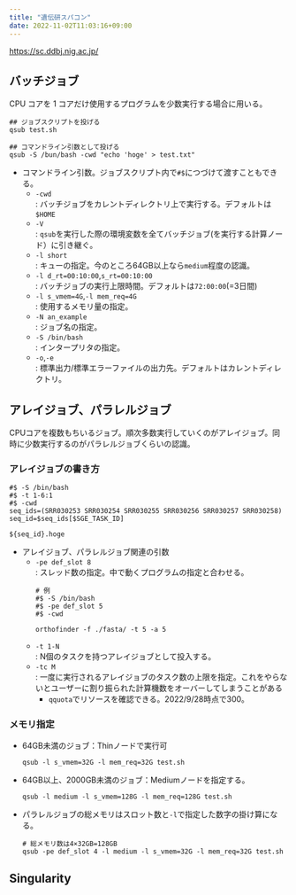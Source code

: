 ```yaml
---
title: "遺伝研スパコン"
date: 2022-11-02T11:03:16+09:00
---
```


https://sc.ddbj.nig.ac.jp/

## バッチジョブ
CPU コアを 1 コアだけ使用するプログラムを少数実行する場合に用いる。
```Shell
## ジョブスクリプトを投げる
qsub test.sh

## コマンドライン引数として投げる
qsub -S /bun/bash -cwd "echo 'hoge' > test.txt"
```

- コマンドライン引数。ジョブスクリプト内で`#$`につづけて渡すこともできる。
    - `-cwd`<br>: バッチジョブをカレントディレクトリ上で実行する。デフォルトは`$HOME`
    - `-V`<br>: `qsub`を実行した際の環境変数を全てバッチジョブ(を実行する計算ノード）に引き継ぐ。
    - `-l short`<br>: キューの指定。今のところ64GB以上なら`medium`程度の認識。
    - `-l d_rt=00:10:00`,`s_rt=00:10:00`<br>: バッチジョブの実行上限時間。デフォルトは`72:00:00`(=3日間)
    - `-l s_vmem=4G`,`-l mem_req=4G`<br>: 使用するメモリ量の指定。
    - `-N an_example`<br>: ジョブ名の指定。
    - `-S /bin/bash`<br>: インタープリタの指定。
	- `-o`,`-e`<br>: 標準出力/標準エラーファイルの出力先。デフォルトはカレントディレクトリ。

## アレイジョブ、パラレルジョブ
CPUコアを複数もちいるジョブ。順次多数実行していくのがアレイジョブ。同時に少数実行するのがパラレルジョブくらいの認識。

### アレイジョブの書き方
```Shell
#$ -S /bin/bash
#$ -t 1-6:1
#$ -cwd 
seq_ids=(SRR030253 SRR030254 SRR030255 SRR030256 SRR030257 SRR030258)
seq_id=$seq_ids[$SGE_TASK_ID]

${seq_id}.hoge
```

- アレイジョブ、パラレルジョブ関連の引数
	- `-pe def_slot 8`<br>: スレッド数の指定。中で動くプログラムの指定と合わせる。
		```Shell
		# 例
		#$ -S /bin/bash
		#$ -pe def_slot 5
		#$ -cwd

		orthofinder -f ./fasta/ -t 5 -a 5
		```
	- `-t 1-N`<br>: N個のタスクを持つアレイジョブとして投入する。
	- `-tc M`<br>: 一度に実行されるアレイジョブのタスク数の上限を指定。これをやらないとユーザーに割り振られた計算機数をオーバーしてしまうことがある
		- `qquota`でリソースを確認できる。2022/9/28時点で300。

### メモリ指定
- 64GB未満のジョブ：Thinノードで実行可
	```Shell
	qsub -l s_vmem=32G -l mem_req=32G test.sh 
	```
- 64GB以上、2000GB未満のジョブ：Mediumノードを指定する。
	```Shell
	qsub -l medium -l s_vmem=128G -l mem_req=128G test.sh 
	```

- パラレルジョブの総メモリはスロット数と`-l`で指定した数字の掛け算になる。
	```Shell
	# 総メモリ数は4×32GB=128GB
	qsub -pe def_slot 4 -l medium -l s_vmem=32G -l mem_req=32G test.sh 
	```

## Singularity

